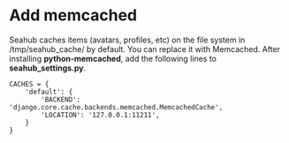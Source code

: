 # Add memcached

Seahub caches items (avatars, profiles, etc) on the file system in /tmp/seahub_cache/ by default. You can replace it with Memcached.
After installing **python-memcached**, add the following lines to **seahub_settings.py**.

```
CACHES = {
    'default': {
        'BACKEND': 'django.core.cache.backends.memcached.MemcachedCache',
        'LOCATION': '127.0.0.1:11211',
    }
}
```
